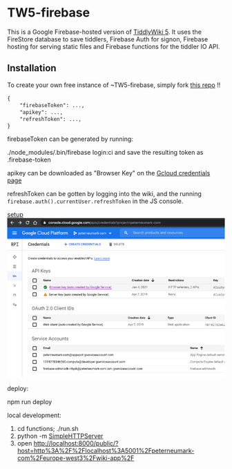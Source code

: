 # TW5-firebase

This is a Google Firebase-hosted version of <a href="https://tiddlywiki.com/" class="tc-tiddlylink-external">TiddlyWiki 5</a>. It uses the FireStore database to save tiddlers, Firebase Auth for signon, Firebase hosting for serving static files and Firebase functions for the tiddler IO API.

## Installation

To create your own free instance of \~TW5-firebase, simply fork <a href="https://github.com/neumark/tw5-firebase" class="tc-tiddlylink-external">this repo</a>
!!

    {
        "firebaseToken": ...,
        "apikey": ...,
        "refreshToken": ...,
    }

firebaseToken can be generated by running:

./node\_modules/.bin/firebase login:ci and save the resulting token as .firebase-token

apikey can be downloaded as "Browser Key" on the <a href="https://console.cloud.google.com/apis/credentials?project=peterneumark-com" class="tc-tiddlylink-external">Gcloud credentials page</a>

refreshToken can be gotten by logging into the wiki, and the running `firebase.auth().currentUser.refreshToken` in the JS console.

<a href="#TW5-firebase%2Fsetup" class="tc-tiddlylink tc-tiddlylink-resolves">setup</a>
![](static/img/doc/gcp_credentials.png "GCP API keys dashboard")

deploy:

npm run deploy

local development:

1.  cd functions; ./run.sh
2.  python -m <a href="#SimpleHTTPServer" class="tc-tiddlylink tc-tiddlylink-missing">SimpleHTTPServer</a>
3.  open <http://localhost:8000/public/?host=http%3A%2F%2Flocalhost%3A5001%2Fpeterneumark-com%2Feurope-west3%2Fwiki-app%2F>
